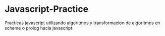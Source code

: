 # Javascript-Practice
Practicas javascript utilizando algoritmos y transformacion de algoritmos en scheme o prolog hacia javascript

